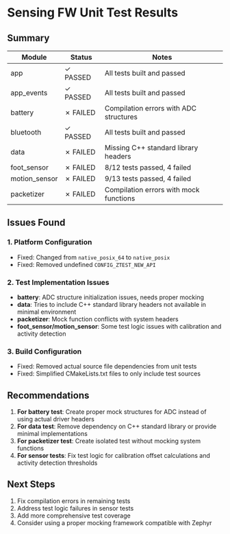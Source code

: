 # Sensing FW Unit Test Results

## Summary

| Module | Status | Notes |
|--------|--------|-------|
| app | ✓ PASSED | All tests built and passed |
| app_events | ✓ PASSED | All tests built and passed |
| battery | ✗ FAILED | Compilation errors with ADC structures |
| bluetooth | ✓ PASSED | All tests built and passed |
| data | ✗ FAILED | Missing C++ standard library headers |
| foot_sensor | ✗ FAILED | 8/12 tests passed, 4 failed |
| motion_sensor | ✗ FAILED | 9/13 tests passed, 4 failed |
| packetizer | ✗ FAILED | Compilation errors with mock functions |

## Issues Found

### 1. Platform Configuration
- Fixed: Changed from `native_posix_64` to `native_posix`
- Fixed: Removed undefined `CONFIG_ZTEST_NEW_API`

### 2. Test Implementation Issues
- **battery**: ADC structure initialization issues, needs proper mocking
- **data**: Tries to include C++ standard library headers not available in minimal environment
- **packetizer**: Mock function conflicts with system headers
- **foot_sensor/motion_sensor**: Some test logic issues with calibration and activity detection

### 3. Build Configuration
- Fixed: Removed actual source file dependencies from unit tests
- Fixed: Simplified CMakeLists.txt files to only include test sources

## Recommendations

1. **For battery test**: Create proper mock structures for ADC instead of using actual driver headers
2. **For data test**: Remove dependency on C++ standard library or provide minimal implementations
3. **For packetizer test**: Create isolated test without mocking system functions
4. **For sensor tests**: Fix test logic for calibration offset calculations and activity detection thresholds

## Next Steps

1. Fix compilation errors in remaining tests
2. Address test logic failures in sensor tests
3. Add more comprehensive test coverage
4. Consider using a proper mocking framework compatible with Zephyr